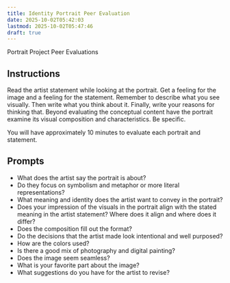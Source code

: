 ```yaml
---
title: Identity Portrait Peer Evaluation
date: 2025-10-02T05:42:03
lastmod: 2025-10-02T05:47:46
draft: true
---
```


Portrait Project Peer Evaluations

## Instructions

Read the artist statement while looking at the portrait. Get a feeling for the image and a feeling for the statement. Remember to describe what you see visually. Then write what you think about it. Finally, write your reasons for thinking that. Beyond evaluating the conceptual content have the portrait examine its visual composition and characteristics. Be specific.

You will have approximately 10 minutes to evaluate each portrait and statement.

## Prompts

- What does the artist say the portrait is about?
- Do they focus on symbolism and metaphor or more literal representations?
- What meaning and identity does the artist want to convey in the portrait?
- Does your impression of the visuals in the portrait align with the stated meaning in the artist statement? Where does it align and where does it differ?
- Does the composition fill out the format?
- Do the decisions that the artist made look intentional and well purposed?
- How are the colors used?
- Is there a good mix of photography and digital painting?
- Does the image seem seamless?
- What is your favorite part about the image?
- What suggestions do you have for the artist to revise?
